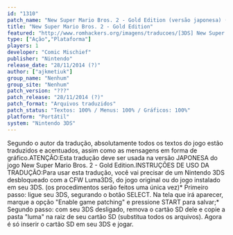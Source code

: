 ```yaml
---
id: "1310"
patch_name: "New Super Mario Bros. 2 - Gold Edition (versão japonesa) (ajkmetiuk)"
title: "New Super Mario Bros. 2 - Gold Edition"
featured: "http://www.romhackers.org/imagens/traducoes/[3DS] New Super Mario Bros. 2 - Gold Edition - ajkmetiuk - 1.jpg"
type: ["Ação","Plataforma"]
players: 1
developer: "Comic Mischief"
publisher: "Nintendo"
release_date: "28/11/2014 (?)"
author: ["ajkmetiuk"]
group_name: "Nenhum"
group_site: "Nenhum"
patch_version: "???"
patch_release: "28/11/2014 (?)"
patch_format: "Arquivos traduzidos"
patch_status: "Textos: 100% / Menus: 100% / Gráficos: 100%"
platform: "Portátil"
system: "Nintendo 3DS"
---
```


Segundo o autor da tradução, absolutamente todos os textos do jogo estão traduzidos e acentuados, assim como as mensagens em forma de gráfico.ATENÇÃO:Esta tradução deve ser usada na versão JAPONESA do jogo New Super Mario Bros. 2 - Gold Edition.INSTRUÇÕES DE USO DA TRADUÇÃO:Para usar esta tradução, você vai precisar de um Nintendo 3DS desbloqueado com a CFW Luma3DS, do jogo original ou do jogo instalado em seu 3DS. (os procedimentos serão feitos uma única vez)* Primeiro passo: ligue seu 3DS, segurando o botão SELECT. Na tela que irá aparecer, marque a opção "Enable game patching" e pressione START para salvar;* Segundo passo: com seu 3DS desligado, remova o cartão SD dele e copie a pasta "luma" na raiz de seu cartão SD (substitua todos os arquivos). Agora é só inserir o cartão SD em seu 3DS e jogar.